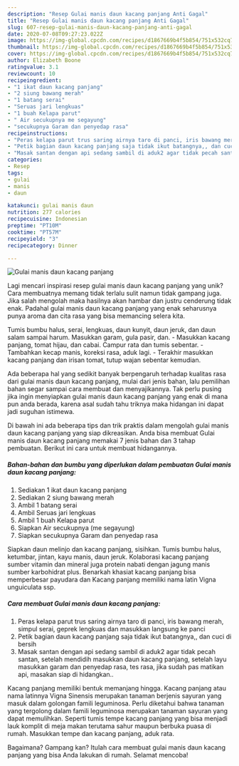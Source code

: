 ```yaml
---
description: "Resep Gulai manis daun kacang panjang Anti Gagal"
title: "Resep Gulai manis daun kacang panjang Anti Gagal"
slug: 607-resep-gulai-manis-daun-kacang-panjang-anti-gagal
date: 2020-07-08T09:27:23.022Z
image: https://img-global.cpcdn.com/recipes/d1867669b4f5b854/751x532cq70/gulai-manis-daun-kacang-panjang-foto-resep-utama.jpg
thumbnail: https://img-global.cpcdn.com/recipes/d1867669b4f5b854/751x532cq70/gulai-manis-daun-kacang-panjang-foto-resep-utama.jpg
cover: https://img-global.cpcdn.com/recipes/d1867669b4f5b854/751x532cq70/gulai-manis-daun-kacang-panjang-foto-resep-utama.jpg
author: Elizabeth Boone
ratingvalue: 3.1
reviewcount: 10
recipeingredient:
- "1 ikat daun kacang panjang"
- "2 siung bawang merah"
- "1 batang serai"
- "Seruas jari lengkuas"
- "1 buah Kelapa parut"
- " Air secukupnya me segayung"
- "secukupnya Garam dan penyedap rasa"
recipeinstructions:
- "Peras kelapa parut trus saring airnya taro di panci, iris bawang merah, simpul serai, geprek lengkuas dan masukkan langsung ke panci"
- "Petik bagian daun kacang panjang saja tidak ikut batangnya,, dan cuci di bersih"
- "Masak santan dengan api sedang sambil di aduk2 agar tidak pecah santan, setelah mendidih masukkan daun kacang panjang, setelah layu masukkan garam dan penyedap rasa, tes rasa, jika sudah pas matikan api, masakan siap di hidangkan.."
categories:
- Resep
tags:
- gulai
- manis
- daun

katakunci: gulai manis daun 
nutrition: 277 calories
recipecuisine: Indonesian
preptime: "PT10M"
cooktime: "PT57M"
recipeyield: "3"
recipecategory: Dinner

---
```



![Gulai manis daun kacang panjang](https://img-global.cpcdn.com/recipes/d1867669b4f5b854/751x532cq70/gulai-manis-daun-kacang-panjang-foto-resep-utama.jpg)

Lagi mencari inspirasi resep gulai manis daun kacang panjang yang unik? Cara membuatnya memang tidak terlalu sulit namun tidak gampang juga. Jika salah mengolah maka hasilnya akan hambar dan justru cenderung tidak enak. Padahal gulai manis daun kacang panjang yang enak seharusnya punya aroma dan cita rasa yang bisa memancing selera kita.

Tumis bumbu halus, serai, lengkuas, daun kunyit, daun jeruk, dan daun salam sampai harum. Masukkan garam, gula pasir, dan. - Masukkan kacang panjang, tomat hijau, dan cabai. Campur rata dan tumis sebentar. - Tambahkan kecap manis, koreksi rasa, aduk lagi. - Terakhir masukkan kacang panjang dan irisan tomat, tutup wajan sebentar kemudian.

Ada beberapa hal yang sedikit banyak berpengaruh terhadap kualitas rasa dari gulai manis daun kacang panjang, mulai dari jenis bahan, lalu pemilihan bahan segar sampai cara membuat dan menyajikannya. Tak perlu pusing jika ingin menyiapkan gulai manis daun kacang panjang yang enak di mana pun anda berada, karena asal sudah tahu triknya maka hidangan ini dapat jadi suguhan istimewa.


Di bawah ini ada beberapa tips dan trik praktis dalam mengolah gulai manis daun kacang panjang yang siap dikreasikan. Anda bisa membuat Gulai manis daun kacang panjang memakai 7 jenis bahan dan 3 tahap pembuatan. Berikut ini cara untuk membuat hidangannya.

<!--inarticleads1-->

##### Bahan-bahan dan bumbu yang diperlukan dalam pembuatan Gulai manis daun kacang panjang:

1. Sediakan 1 ikat daun kacang panjang
1. Sediakan 2 siung bawang merah
1. Ambil 1 batang serai
1. Ambil Seruas jari lengkuas
1. Ambil 1 buah Kelapa parut
1. Siapkan  Air secukupnya (me segayung)
1. Siapkan secukupnya Garam dan penyedap rasa


Siapkan daun melinjo dan kacang panjang, sisihkan. Tumis bumbu halus, ketumbar, jintan, kayu manis, daun jeruk. Kolaborasi kacang panjang sumber vitamin dan mineral juga protein nabati dengan jagung manis sumber karbohidrat plus. Benarkah khasiat kacang panjang bisa memperbesar payudara dan Kacang panjang memiliki nama latin Vigna unguiculata ssp. 

<!--inarticleads2-->

##### Cara membuat Gulai manis daun kacang panjang:

1. Peras kelapa parut trus saring airnya taro di panci, iris bawang merah, simpul serai, geprek lengkuas dan masukkan langsung ke panci
1. Petik bagian daun kacang panjang saja tidak ikut batangnya,, dan cuci di bersih
1. Masak santan dengan api sedang sambil di aduk2 agar tidak pecah santan, setelah mendidih masukkan daun kacang panjang, setelah layu masukkan garam dan penyedap rasa, tes rasa, jika sudah pas matikan api, masakan siap di hidangkan..


Kacang panjang memiliki bentuk memanjang hingga. Kacang panjang atau nama latinnya Vigna Sinensis merupakan tanaman berjenis sayuran yang masuk dalam golongan famili leguminosa. Perlu diketahui bahwa tanaman yang tergolong dalam famili leguminosa merupakan tanaman sayuran yang dapat memulihkan. Seperti tumis tempe kacang panjang yang bisa menjadi lauk komplit di meja makan terutama sahur maupun berbuka puasa di rumah. Masukkan tempe dan kacang panjang, aduk rata. 

Bagaimana? Gampang kan? Itulah cara membuat gulai manis daun kacang panjang yang bisa Anda lakukan di rumah. Selamat mencoba!
